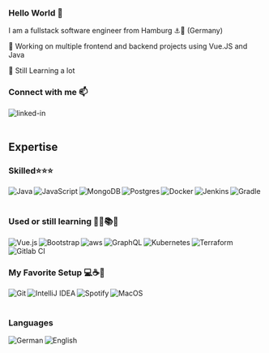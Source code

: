 ### Hello World 👋

I am a fullstack software engineer from Hamburg ⚓🚢 (Germany)

🔭 Working on multiple frontend and backend projects using Vue.JS and Java

🌱 Still Learning a lot
<br>

### Connect with me 📫
[<img align="left" alt="linked-in" src="https://img.shields.io/badge/linkedin-%230077B5.svg?&style=for-the-badge&logo=linkedin&logoColor=white" />](https://www.linkedin.com/in/jonas-thomsen-1a5344106/)

<br>
<br>

## Expertise

### Skilled⭐⭐⭐
<img align="left" alt="Java" src="https://img.shields.io/badge/java-%23ED8B00.svg?style=for-the-badge&logo=java&logoColor=white"/>
<img align="left" alt="JavaScript" src="https://img.shields.io/badge/javascript-%23323330.svg?style=for-the-badge&logo=javascript&logoColor=%23F7DF1E"/>
<img align="left" alt="MongoDB" src ="https://img.shields.io/badge/MongoDB-%234ea94b.svg?style=for-the-badge&logo=mongodb&logoColor=white"/>
<img align="left" alt="Postgres" src ="https://img.shields.io/badge/postgres-%23316192.svg?style=for-the-badge&logo=postgresql&logoColor=white"/>
<img align="left" alt="Docker" src="https://img.shields.io/badge/docker-%230db7ed.svg?style=for-the-badge&logo=docker&logoColor=white"/>
<img align="left" alt="Jenkins" src="https://img.shields.io/badge/jenkins-%232C5263.svg?style=for-the-badge&logo=jenkins&logoColor=white"/>
<img align="left" alt="Gradle" src="https://img.shields.io/badge/Gradle-02303A.svg?style=for-the-badge&logo=Gradle&logoColor=white"/>
<br>
<br>

### Used or still learning  📙📗📚🔬
<img align="left" alt="Vue.js" src="https://img.shields.io/badge/vuejs-%2335495e.svg?style=for-the-badge&logo=vue-dot-js&logoColor=%234FC08D"/>
<img align="left" alt="Bootstrap" src="https://img.shields.io/badge/bootstrap-%23563D7C.svg?style=for-the-badge&logo=bootstrap&logoColor=white"/>
<img align="left" alt="aws" src="https://img.shields.io/badge/Amazon%20AWS-%23232F3E?logo=amazon-aws&logoColor=white&style=for-the-badge" />
<img align="left" alt="GraphQL" src="https://img.shields.io/badge/-GraphQL-E10098?style=for-the-badge&logo=graphql"/>
<img align="left" alt="Kubernetes" src="https://img.shields.io/badge/kubernetes-%23326ce5.svg?style=for-the-badge&logo=kubernetes&logoColor=white"/>
<img align="left" alt="Terraform" src="https://img.shields.io/badge/terraform-%235835CC.svg?style=for-the-badge&logo=terraform&logoColor=white""/>
<img align="left" alt="Gitlab CI" src="https://img.shields.io/badge/gitlab%20ci-%23181717.svg?style=for-the-badge&logo=gitlab&logoColor=white"/>                     
<br>
<br>

### My Favorite Setup 💻☕🔨
<img align="left" alt="Git" src="https://img.shields.io/badge/git-%23F05033.svg?style=for-the-badge&logo=git&logoColor=white"/>
<img align="left" alt="IntelliJ IDEA" src="https://img.shields.io/badge/IntelliJIDEA-000000.svg?style=for-the-badge&logo=intellij-idea&logoColor=white"/>
<img align="left" alt="Spotify" src="https://img.shields.io/badge/Spotify-1ED760?style=for-the-badge&logo=spotify&logoColor=white" />
<img align="left" alt="MacOS" src="https://shields.io/badge/MacOS--9cf?style=for-the-badge&logo=Apple&logoColor=white" />

<br>
<br>

### Languages 
<img align="left" alt="German" src="https://img.shields.io/badge/german-gray.svg">
<img align="left" alt="English" src="https://img.shields.io/badge/english-red.svg">


